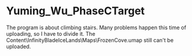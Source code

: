 # Yuming_Wu_PhaseCTarget


The program is about climbing stairs.
Many problems happen this time of uploading, so I have to divide it. The Content\InfinityBladeIceLands\Maps\FrozenCove.umap still can't be uploaded.
